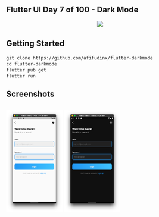 ## Flutter UI Day 7 of 100 - Dark Mode
<p align="center">
  <img src="https://avatars.githubusercontent.com/u/94339143?v=4" width=100/>
</p>

## Getting Started

```
git clone https://github.com/afifudinx/flutter-darkmode
cd flutter-darkmode
flutter pub get
flutter run
```

## Screenshots
<p style="float: left;">
  <img src="
screenshots/1.png" width="30%"/>
  <img src="
screenshots/2.png" width="30%"/>
</p>
